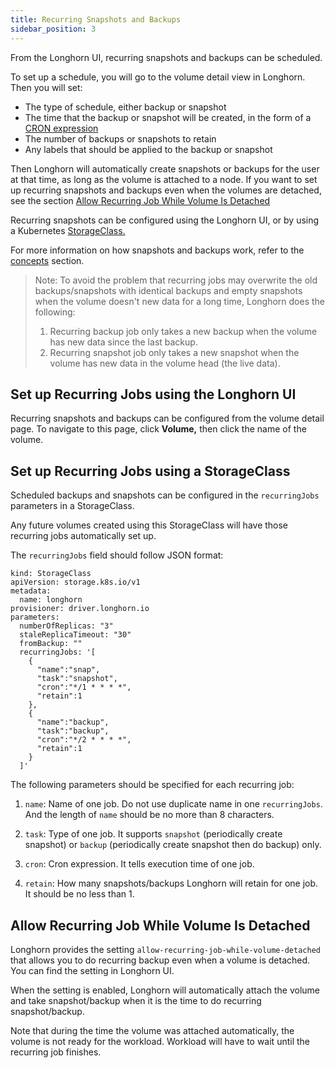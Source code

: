 ```yaml
---
title: Recurring Snapshots and Backups
sidebar_position: 3
---
```


From the Longhorn UI, recurring snapshots and backups can be scheduled.

To set up a schedule, you will go to the volume detail view in Longhorn. Then you will set:

- The type of schedule, either backup or snapshot
- The time that the backup or snapshot will be created, in the form of a [CRON expression](https://en.wikipedia.org/wiki/Cron#CRON_expression)
- The number of backups or snapshots to retain
- Any labels that should be applied to the backup or snapshot

Then Longhorn will automatically create snapshots or backups for the user at that time, as long as the volume is attached to a node.
If you want to set up recurring snapshots and backups even when the volumes are detached, see the section [Allow Recurring Job While Volume Is Detached](#allow-recurring-job-while-volume-is-detached)

Recurring snapshots can be configured using the Longhorn UI, or by using a Kubernetes [StorageClass.](https://kubernetes.io/docs/concepts/storage/storage-classes/)

For more information on how snapshots and backups work, refer to the [concepts](../../concepts) section.

> Note: To avoid the problem that recurring jobs may overwrite the old backups/snapshots with identical backups and empty snapshots when the volume doesn't new data for a long time, Longhorn does the following:
> 1. Recurring backup job only takes a new backup when the volume has new data since the last backup.
> 1. Recurring snapshot job only takes a new snapshot when the volume has new data in the volume head (the live data).

## Set up Recurring Jobs using the Longhorn UI

Recurring snapshots and backups can be configured from the volume detail page. To navigate to this page, click **Volume,** then click the name of the volume.

## Set up Recurring Jobs using a StorageClass

Scheduled backups and snapshots can be configured in the `recurringJobs` parameters in a StorageClass.

Any future volumes created using this StorageClass will have those recurring jobs automatically set up.

The `recurringJobs` field should follow JSON format:

```
kind: StorageClass
apiVersion: storage.k8s.io/v1
metadata:
  name: longhorn
provisioner: driver.longhorn.io
parameters:
  numberOfReplicas: "3"
  staleReplicaTimeout: "30"
  fromBackup: ""
  recurringJobs: '[
    {
      "name":"snap",
      "task":"snapshot",
      "cron":"*/1 * * * *",
      "retain":1
    },
    {
      "name":"backup",
      "task":"backup",
      "cron":"*/2 * * * *",
      "retain":1
    }
  ]'
```



The following parameters should be specified for each recurring job:

1. `name`: Name of one job. Do not use duplicate name in one `recurringJobs`. And the length of `name` should be no more than 8 characters.

2. `task`: Type of one job. It supports `snapshot` (periodically create snapshot) or `backup` (periodically create snapshot then do backup) only.

3. `cron`: Cron expression. It tells execution time of one job.

4. `retain`: How many snapshots/backups Longhorn will retain for one job. It should be no less than 1.

## Allow Recurring Job While Volume Is Detached

Longhorn provides the setting `allow-recurring-job-while-volume-detached` that allows you to do recurring backup even when a volume is detached.
You can find the setting in Longhorn UI.

When the setting is enabled, Longhorn will automatically attach the volume and take snapshot/backup when it is the time to do recurring snapshot/backup.

Note that during the time the volume was attached automatically, the volume is not ready for the workload. Workload will have to wait until the recurring job finishes.
